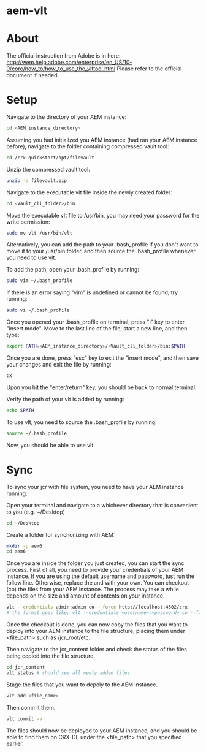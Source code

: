 aem-vlt
======

# About

The official instruction from Adobe is in here:
http://wem.help.adobe.com/enterprise/en_US/10-0/core/how_to/how_to_use_the_vlttool.html
Please refer to the official document if needed.


# Setup
Navigate to the directory of your AEM instance:
```sh
cd <AEM_instance_directory>
```

Assuming you had initialized you AEM instance (had ran your AEM instance before), navigate to the folder containing compressed vault tool:
```sh
cd /crx-quickstart/opt/filevault
```

Unzip the compressed vault tool:
```sh
unzip -a filevault.zip
```

Navigate to the executable vlt file inside the newly created folder:
```sh
cd <Vault_cli_folder>/bin
```

Move the executable vlt file to /usr/bin, you may need your password for the write permission:
```sh
sudo mv vlt /usr/bin/vlt
```

Alternatively, you can add the path to your .bash_profile if you don't want to move it to your /usr/bin folder, and then source the .bash_profile whenever you need to use vlt.

To add the path, open your .bash_profile by running:
```sh
sudo vim ~/.bash_profile
```

If there is an error saying "vim" is undefined or cannot be found, try running:
```sh
sudo vi ~/.bash_profile
```

Once you opened your .bash_profile on terminal, press "i" key to enter "insert mode".
Move to the last line of the file, start a new line, and then type:
```sh
export PATH=<AEM_instance_directory>/<Vault_cli_folder>/bin:$PATH
```

Once you are done, press "esc" key to exit the "insert mode", and then save your changes and exit the file by running:
```sh
:x
```

Upon you hit the "enter/return" key, you should be back to normal terminal.

Verify the path of your vlt is added by running:
```sh
echo $PATH
```

To use vlt, you need to source the .bash_profile by running:
```sh
source ~/.bash_profile
```

Now, you should be able to use vlt.


# Sync
To sync your jcr with file system, you need to have your AEM instance running.

Open your terminal and navigate to a whichever directory that is convenient to you (e.g. ~/Desktop)
```sh
cd ~/Desktop
```

Create a folder for synchonizing with AEM:
```sh
mkdir -p aem6
cd aem6
```

Once you are inside the folder you just created, you can start the sync process.
First of all, you need to provide your credentials of your AEM instance.  If you are using the default username and password, just run the follow line.  Otherwise, replace the <username> and <password> with your own.  You can checkout (co) the files from your AEM instance.  The process may take a while depends on the size and amount of contents on your instance.
```sh
vlt --credentials admin:admin co --force http://localhost:4502/crx 
# the format goes like: vlt --credentials <username>:<password> co --force <uri>:<port>/crx
```

Once the checkout is done, you can now copy the files that you want to deploy into your AEM instance to the file structure, placing them under <file_path> such as /jcr_root/etc.

Then navigate to the jcr_content folder and check the status of the files being copied into the file structure.
```sh
cd jcr_content
vlt status # should see all newly added files
```

Stage the files that you want to depoly to the AEM instance.
```sh
vlt add <file_name>
```

Then commit them.
```sh
vlt commit -v
```

The files should now be deployed to your AEM instance, and you should be able to find them on CRX-DE under the <file_path> that you specified earlier.
